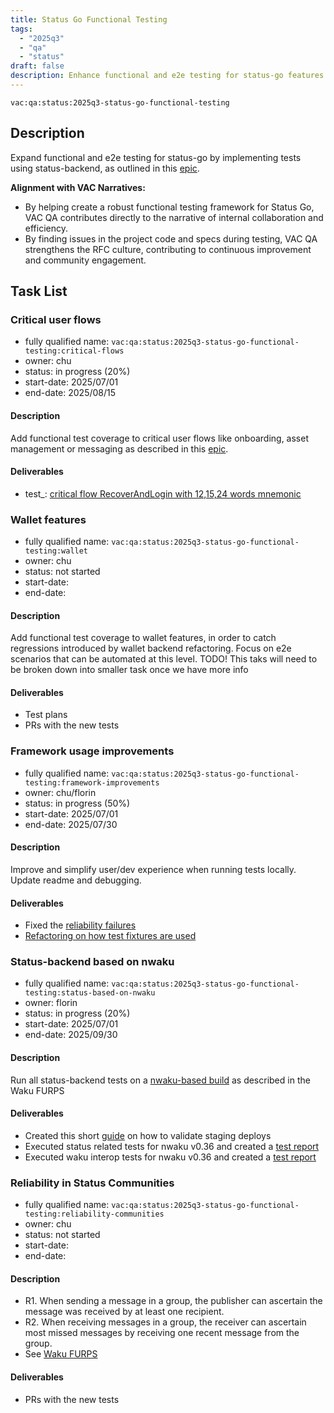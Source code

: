 ```yaml
---
title: Status Go Functional Testing
tags:
  - "2025q3"
  - "qa"
  - "status"  
draft: false  
description: Enhance functional and e2e testing for status-go features by implementing tests using status-backend.
---
```


`vac:qa:status:2025q3-status-go-functional-testing`

## Description
Expand functional and e2e testing for status-go by implementing tests using status-backend,
as outlined in this [epic](https://github.com/status-im/status-go/issues/6064). 

**Alignment with VAC Narratives:**
* By helping create a robust functional testing framework for Status Go,
  VAC QA contributes directly to the narrative of internal collaboration and efficiency.
* By finding issues in the project code and specs during testing,
  VAC QA strengthens the RFC culture, contributing to continuous improvement and community engagement.

## Task List

### Critical user flows

* fully qualified name: `vac:qa:status:2025q3-status-go-functional-testing:critical-flows`
* owner: chu
* status: in progress (20%)
* start-date: 2025/07/01
* end-date: 2025/08/15

#### Description
Add functional test coverage to critical user flows like onboarding, 
asset management or messaging as described in this [epic](https://github.com/status-im/status-go/issues/6064). 

#### Deliverables
* test_: [critical flow RecoverAndLogin with 12,15,24 words mnemonic](https://github.com/status-im/status-go/pull/6688)


### Wallet features

* fully qualified name: `vac:qa:status:2025q3-status-go-functional-testing:wallet`
* owner: chu
* status: not started
* start-date: 
* end-date: 

#### Description
Add functional test coverage to wallet features,
in order to catch regressions introduced by wallet backend refactoring.
Focus on e2e scenarios that can be automated at this level.
TODO! This taks will need to be broken down into smaller task once we have more info

#### Deliverables
* Test plans
* PRs with the new tests


### Framework usage improvements

* fully qualified name: `vac:qa:status:2025q3-status-go-functional-testing:framework-improvements`
* owner: chu/florin
* status: in progress (50%)
* start-date: 2025/07/01
* end-date: 2025/07/30

#### Description
Improve and simplify user/dev experience when running tests locally.
Update readme and debugging.

#### Deliverables
- Fixed the [reliability failures](https://github.com/status-im/status-go/pull/6736)
- [Refactoring on how test fixtures are used](https://github.com/status-im/status-go/pull/6725)

### Status-backend based on nwaku

* fully qualified name: `vac:qa:status:2025q3-status-go-functional-testing:status-based-on-nwaku`
* owner: florin
* status: in progress (20%)
* start-date: 2025/07/01
* end-date: 2025/09/30

#### Description
Run all status-backend tests on a 
[nwaku-based build](https://github.com/waku-org/pm/blob/2025H2/draft-roadmap/integrate_nwaku_in_status_desktop_relay_mode_only.md?plain=1#L7)
as described in the Waku FURPS

#### Deliverables
- Created this short [guide](https://www.notion.so/status-staging-testing-guide-2248f96fb65c80efb5eafe029d964343) on how to validate staging deploys
- Executed status related tests for nwaku v0.36 and created a [test report](https://www.notion.so/Nwaku-v0-36-in-status-staging-2248f96fb65c8023b38cd4901646a105)
- Executed waku interop tests for nwaku v0.36 and created a [test report](https://www.notion.so/Waku-regression-testing-v0-36-2268f96fb65c8073bd6bce16733d09cb)


### Reliability in Status Communities

* fully qualified name: `vac:qa:status:2025q3-status-go-functional-testing:reliability-communities`
* owner: chu
* status: not started
* start-date: 
* end-date: 

#### Description
- R1. When sending a message in a group, the publisher can ascertain the message was received by at least one recipient.
- R2. When receiving messages in a group, the receiver can ascertain most missed messages by receiving one recent message from the group.
- See [Waku FURPS](https://github.com/waku-org/pm/blob/2025H2/draft-roadmap/introduce_e2e_reliability_in_status.md?plain=1#L40)

#### Deliverables
* PRs with the new tests

